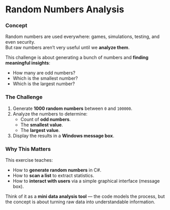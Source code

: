 ﻿# Random Numbers Analysis  

### Concept  
Random numbers are used everywhere: games, simulations, testing, and even security.  
But raw numbers aren’t very useful until we **analyze them**.  

This challenge is about generating a bunch of numbers and **finding meaningful insights**:  
- How many are odd numbers?  
- Which is the smallest number?  
- Which is the largest number?  

### The Challenge  
1. Generate **1000 random numbers** between `0` and `100000`.  
2. Analyze the numbers to determine:  
   - Count of **odd numbers**.  
   - The **smallest value**.  
   - The **largest value**.  
3. Display the results in a **Windows message box**.  

### Why This Matters  
This exercise teaches:  
- How to **generate random numbers** in C#.  
- How to **scan a list** to extract statistics.  
- How to **interact with users** via a simple graphical interface (message box).  

Think of it as a **mini data analysis tool** — the code models the process, but the concept is about turning raw data into understandable information.

